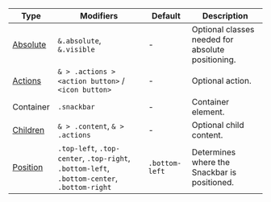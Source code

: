 | Type                  | Modifiers                                                                                   | Default        | Description                                       |
| --------------------- | ------------------------------------------------------------------------------------------- | -------------- | ------------------------------------------------- |
| [Absolute](#absolute) | `&.absolute`, `&.visible`                                                                   | -              | Optional classes needed for absolute positioning. |
| [Actions](#anatomy)   | `& > .actions > <action button>` / `<icon button>`                                          | -              | Optional action.                                  |
| Container             | `.snackbar`                                                                                 | -              | Container element.                                |
| [Children](#anatomy)  | `& > .content`, `& > .actions`                                                              | -              | Optional child content.                           |
| [Position](#position) | `.top-left`, `.top-center`, `.top-right`, `.bottom-left`, `.bottom-center`, `.bottom-right` | `.bottom-left` | Determines where the Snackbar is positioned.      |
